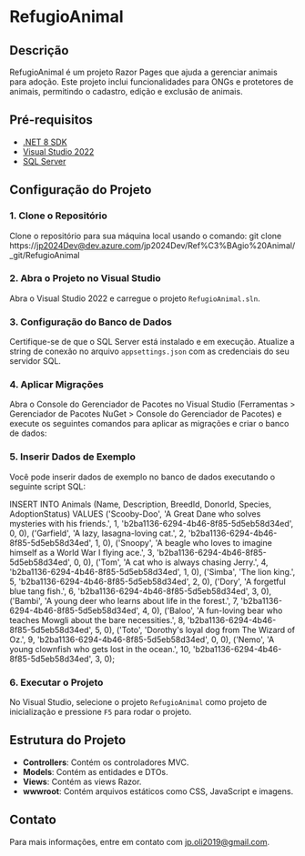 # RefugioAnimal

## Descrição
RefugioAnimal é um projeto Razor Pages que ajuda a gerenciar animais para adoção. Este projeto inclui funcionalidades para ONGs e protetores de animais, permitindo o cadastro, edição e exclusão de animais. 

## Pré-requisitos
- [.NET 8 SDK](https://dotnet.microsoft.com/download/dotnet/8.0)
- [Visual Studio 2022](https://visualstudio.microsoft.com/vs/)
- [SQL Server](https://www.microsoft.com/en-us/sql-server/sql-server-downloads)

## Configuração do Projeto

### 1. Clone o Repositório
Clone o repositório para sua máquina local usando o comando: git clone https://jp2024Dev@dev.azure.com/jp2024Dev/Ref%C3%BAgio%20Animal/_git/RefugioAnimal

### 2. Abra o Projeto no Visual Studio
Abra o Visual Studio 2022 e carregue o projeto `RefugioAnimal.sln`.

### 3. Configuração do Banco de Dados
Certifique-se de que o SQL Server está instalado e em execução. Atualize a string de conexão no arquivo `appsettings.json` com as credenciais do seu servidor SQL.

### 4. Aplicar Migrações
Abra o Console do Gerenciador de Pacotes no Visual Studio (Ferramentas > Gerenciador de Pacotes NuGet > Console do Gerenciador de Pacotes) e execute os seguintes comandos para aplicar as migrações e criar o banco de dados:

### 5. Inserir Dados de Exemplo
Você pode inserir dados de exemplo no banco de dados executando o seguinte script SQL:

INSERT INTO Animals (Name, Description, BreedId, DonorId, Species, AdoptionStatus) 
VALUES ('Scooby-Doo', 'A Great Dane who solves mysteries with his friends.', 1, 'b2ba1136-6294-4b46-8f85-5d5eb58d34ed', 0, 0), 
('Garfield', 'A lazy, lasagna-loving cat.', 2, 'b2ba1136-6294-4b46-8f85-5d5eb58d34ed', 1, 0), 
('Snoopy', 'A beagle who loves to imagine himself as a World War I flying ace.', 3, 'b2ba1136-6294-4b46-8f85-5d5eb58d34ed', 0, 0), 
('Tom', 'A cat who is always chasing Jerry.', 4, 'b2ba1136-6294-4b46-8f85-5d5eb58d34ed', 1, 0), 
('Simba', 'The lion king.', 5, 'b2ba1136-6294-4b46-8f85-5d5eb58d34ed', 2, 0), 
('Dory', 'A forgetful blue tang fish.', 6, 'b2ba1136-6294-4b46-8f85-5d5eb58d34ed', 3, 0), 
('Bambi', 'A young deer who learns about life in the forest.', 7, 'b2ba1136-6294-4b46-8f85-5d5eb58d34ed', 4, 0), 
('Baloo', 'A fun-loving bear who teaches Mowgli about the bare necessities.', 8, 'b2ba1136-6294-4b46-8f85-5d5eb58d34ed', 5, 0),
('Toto', 'Dorothy's loyal dog from The Wizard of Oz.', 9, 'b2ba1136-6294-4b46-8f85-5d5eb58d34ed', 0, 0),
('Nemo', 'A young clownfish who gets lost in the ocean.', 10, 'b2ba1136-6294-4b46-8f85-5d5eb58d34ed', 3, 0);

### 6. Executar o Projeto
No Visual Studio, selecione o projeto `RefugioAnimal` como projeto de inicialização e pressione `F5` para rodar o projeto.

## Estrutura do Projeto
- **Controllers**: Contém os controladores MVC.
- **Models**: Contém as entidades e DTOs.
- **Views**: Contém as views Razor.
- **wwwroot**: Contém arquivos estáticos como CSS, JavaScript e imagens.

## Contato
Para mais informações, entre em contato com [jp.oli2019@gmail.com](mailto:jp.oli2019@gmail.com).

